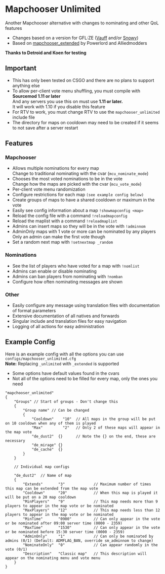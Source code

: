 # Mapchooser Unlimited
Another Mapchooser alternative with changes to nominating and other QoL features  
  
- Changes based on a version for GFL:ZE ([Vauff](https://github.com/Vauff/) and/or [Snowy](https://github.com/SnowyGFL))
- Based on [mapchooser_extended](https://forums.alliedmods.net/showthread.php?t=156974) by Powerlord and Alliedmodders
  
 **Thanks to Detroid and Koen for testing**

## Important
- This has only been tested on CSGO and there are no plans to support anything else  
- To allow per-client vote menu shuffling, you must compile with **Sourcemod 1.11 or later**  
And any servers you use this on must use **1.11 or later.**  
It will work with 1.10 if you disable this feature  
- For RTV to work, you must change RTV to use the `mapchooser_unlimited` include file  
- The directory for maps on cooldown may need to be created if it seems to not save after a server restart

## Features
### Mapchooser
- Allows multiple nominations for every map  
Change to traditional nominating with the cvar (`mcu_nominate_mode`)
- Chooses the most voted nominations to be in the vote  
Change how the maps are picked with the cvar (`mcu_vote_mode`)  
- Per-client vote menu randomization
- Configure restrictions for each map `(see example config below)`
- Create groups of maps to have a shared cooldown or maximum in the vote  
- Easily see config information about a map `!showmapconfig <map>`
- Reload the config file with a command `!reloadmapconfig`  
- Reload the maplist with a command `!reloadmaplist`  
- Admins can insert maps so they will be in the vote with `!adminnom`  
- AdminOnly maps with 1 vote or more can be nominated by any players  
Only an admin can make the first vote though  
- Set a random next map with `!setnextmap _random`  

### Nominations
- See the list of players who have voted for a map with `!nomlist`  
- Admins can enable or disable nominating
- Admins can ban players from nominating with `!nomban`  
- Configure how often nominating messages are shown

### Other
- Easily configure any message using translation files with documentation of format parameters  
- Extensive documentation of all natives and forwards  
- Singular include and translation files for easy navigation  
- Logging of all actions for easy administration    

## Example Config
Here is an example config with all the options you can use  
`configs/mapchooser_unlimited.cfg`  
**Note:** Replacing `_unlimited` with `_extended` is supported  

- Some options have default values found in the cvars  
- Not all of the options need to be filled for every map, only the ones you need


```
"mapchooser_unlimited"
{
    "Groups" // Start of groups - Don't change this
    {
        "Group name" // Can be changed
        {
            "Cooldown"    "10"  // All maps in the group will be put on 10 cooldown when any of them is played
            "Max"         "2"   // Only 2 of these maps will appear in the map vote
            "de_dust2"  {}      // Note the {} on the end, these are necessary
            "de_mirage" {}
            "de_cache"  {}
        }
    }
    
    // Individual map configs
    
    "de_dust2"  // Name of map
    {
        "Extends"       "3"             // Maximum number of times this map can be extended from the map vote
        "Cooldown"      "20"            // When this map is played it will be put on a 20 map cooldown
        "MinPlayers"    "9"             // This map needs more than 9 players to appear in the map vote or be nominated
        "MaxPlayers"    "12"            // This map needs less than 12 players to appear in the map vote or be nominated
        "MinTime"       "0900"          // Can only appear in the vote or be nominated after 09:00 server time (0000 - 2359)
        "MaxTime"       "1530"          // Can only appear in the vote or be nominated before 15:30 server time (0000 - 2359)
        "AdminOnly"     "1"             // Can only be nominated by admins (0/1) (Default: ADMFLAG_BAN, override sm_adminnom to change)
        "NominateOnly"  "0"             // Can appear randomly in the vote (0/1)
        "Description"   "Classic map"   // This description will appear on the nominating menu and vote menu
    }
}
```
